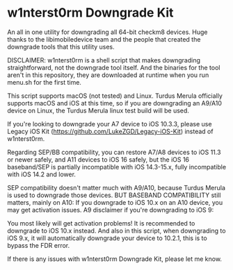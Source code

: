 # w1nterst0rm Downgrade Kit

An all in one utility for downgrading all 64-bit checkm8 devices.
Huge thanks to the libimobiledevice team and the people that created the downgrade tools that this utility uses.

DISCLAIMER: w1nterst0rm is a shell script that makes downgrading straightforward, not the downgrade tool itself.
And the binaries for the tool aren't in this repository, they are downloaded at runtime when you run menu.sh for the first time.

This script supports macOS (not tested) and Linux.
Turdus Merula officially supports macOS and iOS at this time, so if you are downgrading an A9/A10 device on Linux,
the Turdus Merula linux test build will be used.

If you're looking to downgrade your A7 device to iOS 10.3.3, please use Legacy iOS Kit (https://github.com/LukeZGD/Legacy-iOS-Kit)
instead of w1nterst0rm.

Regarding SEP/BB compatibility, you can restore A7/A8 devices to iOS 11.3 or newer safely, and A11 devices to iOS 16 safely,
but the iOS 16 baseband/SEP is partially incompatible with iOS 14.3-15.x, fully incompatible with iOS 14.2 and lower.

SEP compatibility doesn't matter much with A9/A10, because Turdus Merula is used to downgrade those devices.
BUT BASEBAND COMPATIBILITY still matters, mainly on A10: If you downgrade to iOS 10.x on an A10 device, you may get activation issues.
A9 disclaimer if you're downgrading to iOS 9:

You most likely will get activation problems! It is recommended to downgrade to iOS 10.x instead.
And also in this script, when downgrading to iOS 9.x, it will automatically downgrade your device to 10.2.1, this is to bypass the FDR error.

If there is any issues with w1nterst0rm Downgrade Kit, please let me know.
